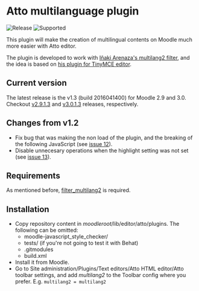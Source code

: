 Atto multilanguage plugin
=========================

![Release](https://img.shields.io/badge/release-v1.3-brightgreen.svg) ![Supported](https://img.shields.io/badge/supported-Moodle%202.9,%20Moodle%203.0-green.svg)

This plugin will make the creation of multilingual contents on Moodle much more easier with Atto editor.

The plugin is developed to work with [Iñaki Arenaza's multilang2 filter](https://github.com/iarenaza/moodle-filter_multilang2), and the idea is based on [his plugin for TinyMCE editor](https://github.com/iarenaza/moodle-tinymce_moodlelang2).

## Current version
The latest release is the v1.3 (build 2016041400) for Moodle 2.9 and 3.0. Checkout [v2.9.1.3](https://github.com/julenpardo/moodle-atto_multilang2/releases/tag/v2.9.1.3) and [v3.0.1.3](https://github.com/julenpardo/moodle-atto_multilang2/releases/tag/v3.0.1.3) releases, respectively.

## Changes from v1.2
 - Fix bug that was making the non load of the plugin, and the breaking of the following JavaScript (see [issue 12](https://github.com/julenpardo/moodle-atto_multilang2/issues/12)).
 - Disable unnecesary operations when the highlight setting was not set (see [issue 13](https://github.com/julenpardo/moodle-atto_multilang2/issues/13)).

## Requirements
As mentioned before, [filter_multilang2](https://github.com/iarenaza/moodle-filter_multilang2) is required.

## Installation

 - Copy repository content in *moodleroot*/lib/editor/atto/plugins. The following can be omitted:
   - moodle-javascript_style_checker/
   - tests/ (if you're not going to test it with Behat)
   - .gitmodules
   - build.xml
 - Install it from Moodle. 
 - Go to Site administration/Plugins/Text
   editors/Atto HTML editor/Atto toolbar settings, and add *multilang2*
   to the Toolbar config where you prefer. E.g. `multilang2 = multilang2`

